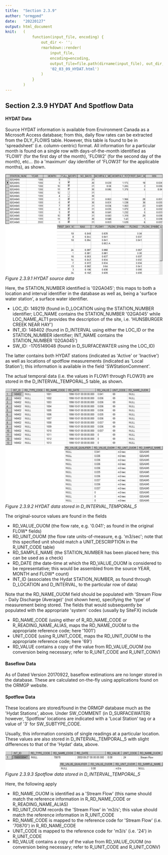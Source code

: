 ```yaml
---
title:  "Section 2.3.9"
author: "ormgpmd"
date:   "20220127"
output: html_document
knit:   (
            function(input_file, encoding) {
                out_dir <- '';
                rmarkdown::render(
                    input_file,
                    encoding=encoding,
                    output_file=file.path(dirname(input_file), out_dir,
                    '02_03_09_HYDAT.html')
                )
            }
        )
---
```


## Section 2.3.9 HYDAT And Spotflow Data

#### HYDAT Data

Source HYDAT information is available from Environment Canada as a Microsoft Access database; from this, daily flow rates can be extracted from the DLY_FLOWS table.  However, this table is found to be in 'spreadsheet' (i.e. column-centric) format.  All information for a particular month is found on a single row with days-of-the-month identified as 'FLOW1' (for the first day of the month), 'FLOW2' (for the second day of the month), etc... (to a 'maximum' day identifier of 'FLOW31' for the applicable months), as shown.

![Figure 2.3.9.1 HYDAT source data](f02_03_09_01.jpg)
*Figure 2.3.9.1 HYDAT source data*

Here, the STATION_NUMBER identified is '02GA045'; this maps to both a location and interval identifier in the database as well as, being a 'surface water station', a surface water identifier.

* LOC_ID: 149219 (found in D_LOCATION using the STATION_NUMBER identifier; LOC_NAME contains the STATION_NUMBER '02GA045' while LOC_NAME_ALT1 provides the description of the site, i.e. 'HUNSBURGER CREEK NEAR HAY')
* INT_ID: 148402 (found in D_INTERVAL using either the LOC_ID or the STATION_NUMBER identifier; INT_NAME contains the STATION_NUMBER '02GA045')
* SW_ID: -1705149048 (found in D_SURFACEWATER using the LOC_ID)

The latter contains both HYDAT stations (indicated as 'Active' or 'Inactive') as well as locations of spotflow measurements (indicated as 'Local Station'); this information is available in the field 'SWStationComment'.

The actual temporal data (i.e. the values in FLOW1 through FLOW31) are stored in the D_INTERVAL_TEMPORAL_5 table, as shown.

![Figure 2.3.9.2 HYDAT data stored in D_INTERVAL_TEMPORAL_5](f02_03_09_02.jpg)
*Figure 2.3.9.2 HYDAT data stored in D_INTERVAL_TEMPORAL_5*

The original-source values are found in the fields

* RD_VALUE_OUOM (the flow rate, e.g. '0.041'; as found in the original FLOW* fields)
* RD_UNIT_OUOM (the flow rate units-of-measure, e.g. 'm3/sec'; note that this specified unit should match a UNIT_DESCRIPTION in the R_UNIT_CODE table)
* RD_SAMPLE_NAME (the STATION_NUMBER has been placed here; this can be used as a check)
* RD_DATE (the date-time at which the RD_VALUE_OUOM is considered to be representative; this would be assembled from the source YEAR, MONTH and FLOW* count)
* INT_ID (associates the Hydat STATION_NUMBER, as found through D_LOCATION and D_INTERVAL, to the particular row of data)

Note that the RD_NAME_OUOM field should be populated with 'Stream Flow - Daily Discharge (Average)' (not shown here), specifying the 'type' of measurement being stored.  The fields that would subsequently be populated with the appropriate 'system' codes (usually by SiteFX) include

* RD_NAME_CODE (using either of R_RD_NAME_CODE or R_READING_NAME_ALIAS, maps the RD_NAME_OUOM to the appropriate reference code; here '1001')
* UNIT_CODE (using R_UNIT_CODE, maps the RD_UNIT_OUOM to the appropriate reference code; here '69')
* RD_VALUE contains a copy of the value from RD_VALUE_OUOM (no conversion being necessary; refer to R_UNIT_CODE and R_UNIT_CONV)

#### Baseflow Data

As of Dated Version 20170922, baseflow estimations are no longer stored in the
database.  These are calculated on-the-fly using applications found on the ORMGP website.

#### Spotflow Data

These locations are stored/found in the ORMGP database much as the 'Hydat
Stations', above.  Under SW_COMMENT (in D_SURFACEWATER) however, 'Spotflow'
locations are indicated with a 'Local Station' tag or a value of '3' for
SW_SUBTYPE_CODE.

Usually, this information consists of single readings at a particular location.  These values are also stored in D_INTERVAL_TEMPORAL_5 with slight differences to that of the 'Hydat' data, above.

![Figure 2.3.9.3 Spotflow data stored in D_INTERVAL_TEMPORAL_5](f02_03_09_03.jpg)*Figure 2.3.9.3 Spotflow data stored in D_INTERVAL_TEMPORAL_5*

Here, the following apply

* RD_NAME_OUOM is identified as a 'Stream Flow' (this name should match the reference information in R_RD_NAME_CODE or R_READING_NAME_ALIAS)
* RD_UNIT_OUOM records the 'Stream Flow' in 'm3/s'; this value should match the reference information in R_UNIT_CODE
* RD_NAME_CODE is mapped to the reference code for 'Stream Flow' (i.e. '70870') in R_RD_NAME_CODE
* UNIT_CODE is mapped to the reference code for 'm3/s' (i.e. '24') in R_UNIT_CODE
* RD_VALUE contains a copy of the value from RD_VALUE_OUOM (no conversion being necessary; refer to R_UNIT_CODE and R_UNIT_CONV)


